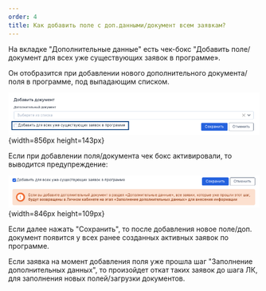 ```yaml
---
order: 4
title: Как добавить поле с доп.данными/документ всем заявкам?
---
```


На вкладке "Дополнительные данные" есть чек-бокс "Добавить поле/документ для всех уже существующих заявок в программе».

Он отобразится при добавлении нового дополнительного документа/поля в программе, под выпадающим списком.

![](./kak-dobavit-pole-s-dop-dannymi-dop-dokument-vsem.png){width=856px height=143px}

Если при добавлении поля/документа чек бокс активировали, то выводится предупреждение:

![](./kak-dobavit-pole-s-dop-dannymi-dop-dokument-vsem-2.png){width=846px height=109px}

Если далее нажать "Сохранить", то после добавления новое поле/доп. документ появится у всех ранее созданных активных заявок по программе.

Если заявка на момент добавления поля уже прошла шаг "Заполнение дополнительных данных", то произойдет откат таких заявок до шага ЛК, для заполнения новых полей/загрузки документов. 


